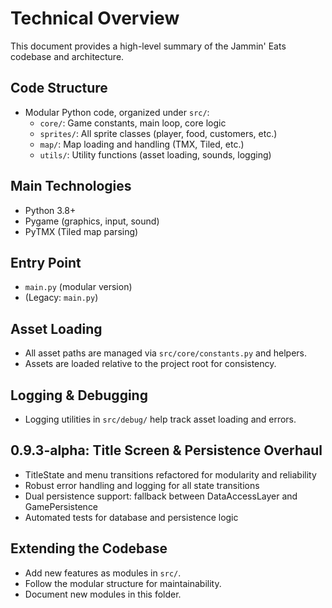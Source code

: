 # Technical Overview

This document provides a high-level summary of the Jammin' Eats codebase and architecture.

## Code Structure
- Modular Python code, organized under `src/`:
  - `core/`: Game constants, main loop, core logic
  - `sprites/`: All sprite classes (player, food, customers, etc.)
  - `map/`: Map loading and handling (TMX, Tiled, etc.)
  - `utils/`: Utility functions (asset loading, sounds, logging)

## Main Technologies
- Python 3.8+
- Pygame (graphics, input, sound)
- PyTMX (Tiled map parsing)

## Entry Point
- `main.py` (modular version)
- (Legacy: `main.py`)

## Asset Loading
- All asset paths are managed via `src/core/constants.py` and helpers.
- Assets are loaded relative to the project root for consistency.

## Logging & Debugging
- Logging utilities in `src/debug/` help track asset loading and errors.

## 0.9.3-alpha: Title Screen & Persistence Overhaul
- TitleState and menu transitions refactored for modularity and reliability
- Robust error handling and logging for all state transitions
- Dual persistence support: fallback between DataAccessLayer and GamePersistence
- Automated tests for database and persistence logic

## Extending the Codebase
- Add new features as modules in `src/`.
- Follow the modular structure for maintainability.
- Document new modules in this folder.
